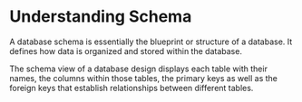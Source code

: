 # Understanding Schema

A database schema is essentially the blueprint or structure of a database. It defines how data is organized and stored within the database.

The schema view of a database design displays each table with their names, the columns within those tables, the primary keys as well as the foreign keys that establish relationships between different tables.
